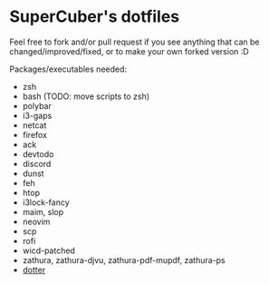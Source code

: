 # SuperCuber's dotfiles

Feel free to fork and/or pull request if you see anything that can be changed/improved/fixed, or to make your own forked version :D

Packages/executables needed:

- zsh
- bash (TODO: move scripts to zsh)
- polybar
- i3-gaps
- netcat
- firefox
- ack
- devtodo
- discord
- dunst
- feh
- htop
- i3lock-fancy
- maim, slop
- neovim
- scp
- rofi
- wicd-patched
- zathura, zathura-djvu, zathura-pdf-mupdf, zathura-ps
- [dotter](http://www.github.com/SuperCuber/dotter)
